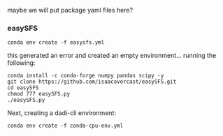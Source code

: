 maybe we will put package yaml files here?

### easySFS
```
conda env create -f easysfs.yml
```

this generated an error and created an empty environment... running the following:

```
conda install -c conda-forge numpy pandas scipy -y
git clone https://github.com/isaacovercast/easySFS.git
cd easySFS
chmod 777 easySFS.py
./easySFS.py
```
Next, creating a dadi-cli environment:
```
conda env create -f conda-cpu-env.yml
```
